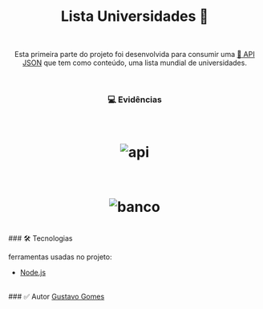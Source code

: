 <h1 align="center"> Lista Universidades 🚀</h1>
<br>
<p align="center">Esta primeira parte do projeto foi desenvolvida para consumir uma <a href="http://universities.hipolabs.com/search?Middle">🔗 API JSON</a> que tem como conteúdo, uma lista mundial de universidades.</p>
<br>
<h3 align="center">💻 Evidências</h3>
<br>
<h1 align="center">
  <img alt="api" title="api_request" src="C:\Pick\Untitled.png" />
</h1>
<br>
<h1 align="center">
  <img alt="banco" title="Collection" src="C:\Pick\Untitled2.png" />
</h1>
<br>
### 🛠 Tecnologias

ferramentas usadas no projeto:

- [Node.js](https://nodejs.org/en/)
<br>
### ✅ Autor
<a href="https://www.linkedin.com/in/gustavo-gomes-5541021b3">Gustavo Gomes</a>
